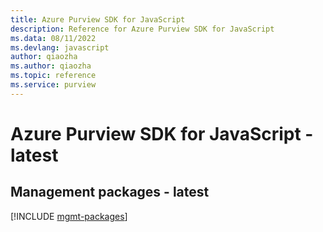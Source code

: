```yaml
---
title: Azure Purview SDK for JavaScript
description: Reference for Azure Purview SDK for JavaScript
ms.data: 08/11/2022
ms.devlang: javascript
author: qiaozha
ms.author: qiaozha
ms.topic: reference
ms.service: purview
---
```

# Azure Purview SDK for JavaScript - latest

## Management packages - latest
[!INCLUDE [mgmt-packages](purview-mgmt-index.md)]